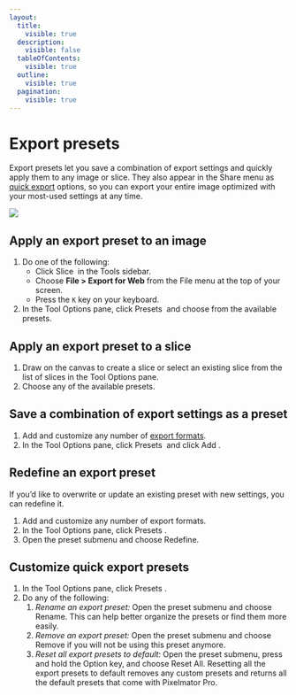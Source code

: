 ```yaml
---
layout:
  title:
    visible: true
  description:
    visible: false
  tableOfContents:
    visible: true
  outline:
    visible: true
  pagination:
    visible: true
---
```


# Export presets

Export presets let you save a combination of export settings and quickly apply them to any image or slice. They also appear in the Share menu as [quick export](quickly-export-or-share-an-optimized-image.md) options, so you can export your entire image optimized with your most-used settings at any time.

![](https://help.pixelmator.com/pixelmator-pro/3.5/assets/English/1652963994000.png)

## Apply an export preset to an image

1. Do one of the following:
   * Click Slice <img src="https://help.pixelmator.com/pixelmator-pro/3.5/assets/English/1605604663000.png" alt="" data-size="line"> in the Tools sidebar.
   * Choose **File > Export for Web** from the File menu at the top of your screen.
   * Press the `K` key on your keyboard.
2. In the Tool Options pane, click Presets <img src="https://help.pixelmator.com/pixelmator-pro/3.5/assets/English/1605104039000.png" alt="" data-size="line"> and choose from the available presets.

## Apply an export preset to a slice

1. Draw on the canvas to create a slice or select an existing slice from the list of slices in the Tool Options pane.
2. Choose any of the available presets.

## Save a combination of export settings as a preset

1. Add and customize any number of [export formats](export-an-image-or-video-for-the-web.md).
2. In the Tool Options pane, click Presets <img src="https://help.pixelmator.com/pixelmator-pro/3.5/assets/English/1605104039000.png" alt="" data-size="line"> and click Add <img src="https://help.pixelmator.com/pixelmator-pro/3.5/assets/English/1579274394000.png" alt="" data-size="line">.

## Redefine an export preset

If you’d like to overwrite or update an existing preset with new settings, you can redefine it.

1. Add and customize any number of export formats.
2. In the Tool Options pane, click Presets <img src="https://help.pixelmator.com/pixelmator-pro/3.5/assets/English/1605104039000.png" alt="" data-size="line">.
3. Open the preset submenu and choose Redefine.

## Customize quick export presets

1. In the Tool Options pane, click Presets <img src="https://help.pixelmator.com/pixelmator-pro/3.5/assets/English/1605104039000.png" alt="" data-size="line">.
2. Do any of the following:
   1. _Rename an export preset:_ Open the preset submenu and choose Rename. This can help better organize the presets or find them more easily.
   2. _Remove an export preset:_ Open the preset submenu and choose Remove if you will not be using this preset anymore.
   3. _Reset all export presets to default:_ Open the preset submenu, press and hold the Option key, and choose Reset All. Resetting all the export presets to default removes any custom presets and returns all the default presets that come with Pixelmator Pro.

